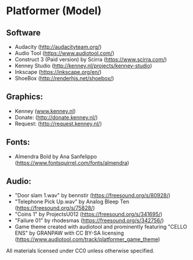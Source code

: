 # Platformer (Model)
## Software 
- Audacity (http://audacityteam.org/) 
- Audio Tool (https://www.audiotool.com/)
- Construct 3 (Paid version) by Scirra (https://www.scirra.com/)
- Kenney Studio (http://kenney.nl/projects/kenney-studio)
- Inkscape (https://inkscape.org/en/)
- ShoeBox (http://renderhjs.net/shoebox/)       
## Graphics:
- Kenney (www.kenney.nl)
- Donate: (http://donate.kenney.nl/)
- Request: (http://request.kenney.nl/)
## Fonts: 
- Almendra Bold by Ana Sanfelippo (https://www.fontsquirrel.com/fonts/almendra)
## Audio:
- "Door slam 1.wav" by bennstir (https://freesound.org/s/80928/)
- "Telephone Pick Up.wav" by Analog Bleep Ten (https://freesound.org/s/75828/)
- "Coins 1" by ProjectsU012 (https://freesound.org/s/341695/)
- "Failure 01" by rhodesmas (https://freesound.org/s/342756/)
- Game theme created with audiotool and prominently featuring "CELLO ENS" by GRANPAW with CC BY-SA licensing (https://www.audiotool.com/track/platformer_game_theme)

All materials licensed under CC0 unless otherwise specified.
